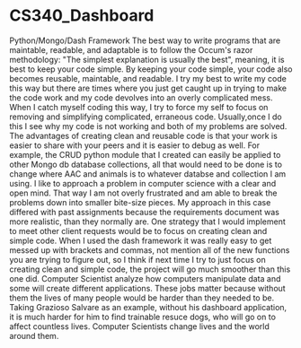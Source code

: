 # CS340_Dashboard
Python/Mongo/Dash Framework
The best way to write programs that are maintable, readable, and adaptable is to follow the Occum's razor methodology: "The simplest explanation is usually the best", meaning, it is best to keep your code simple. By keeping your code simple, your code also becomes reusable, maintable, and readable. I try my best to write my code this way but there are times where you just get caught up in trying to make the code work and my code devolves into an overly complicated mess. When I catch myself coding this way, I try to force my self to focus on removing and simplifying complicated, erraneous code. Usually,once I do this I see why my code is not working and both of my problems are solved. 
The advantages of creating clean and reusable code is that your work is easier to share with your peers and it is easier to debug as well. For example, the CRUD python module that I created can easily be applied to other Mongo db database collections, all that would need to be done is to change where AAC and animals is to whatever databse and collection I am using. 
I like to approach a problem in computer science with a clear and open mind. That way I am not overly frustrated and am able to break the problems down into smaller bite-size pieces. My approach in this case differed with past assignments because the requirements document was more realistic, than they normally are. One strategy that I would implement to meet other client requests would be to focus on creating clean and simple code. When I used the dash framework it was really easy to get messed up with brackets and commas, not mention all of the new functions you are trying to figure out, so I think if next time I try to just focus on creating clean and simple code, the project will go much smoother than this one did. 
Computer Scientist analyze how computers manipulate data and some will create different applications. These jobs matter because without them the lives of many people would be harder than they needed to be. Taking Grazioso Salvare as an example, without his dashboard application, it is much harder for him to find trainable resuce dogs, who will go on to affect countless lives. Computer Scientists change lives and the world around them. 
